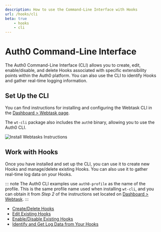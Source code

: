 ```yaml
---
description: How to use the Command-Line Interface with Hooks
url: /hooks/cli
beta: true
    - hooks
    - cli
---
```


# Auth0 Command-Line Interface

The Auth0 Command-Line Interface (CLI) allows you to create, edit, enable/disable, and delete Hooks associated with specific extensibility points within the Auth0 platform. You can also use the CLI to identify Hooks and gather real-time logging information.

## Set Up the CLI

You can find instructions for installing and configuring the Webtask CLI in the [Dashboard > Webtask page](${manage_url}/#/account/webtasks). 

The `wt-cli` package also includes the `auth0` binary, allowing you to use the Auth0 CLI.

![Install Webtasks Instructions](/media/articles/hooks/mgmt-dashboard-webtasks.png)

## Work with Hooks

Once you have installed and set up the CLI, you can use it to create new Hooks and manage/delete existing Hooks. You can also use it to gather real-time log data on your Hooks.

::: note
The Auth0 CLI examples use `auth0-profile` as the name of the profile. This is the same profile name used when installing `wt-cli`, and you can obtain it from *Step 2* of the instructions set located on [Dashboard > Webtask](${manage_url}/#/account/webtasks).
:::

* [Create/Delete Hooks](/hooks/cli/create-delete)
* [Edit Existing Hooks](/hooks/cli/edit)
* [Enable/Disable Existing Hooks](/hooks/cli/enable-disable)
* [Identify and Get Log Data from Your Hooks](/hooks/cli/logs)